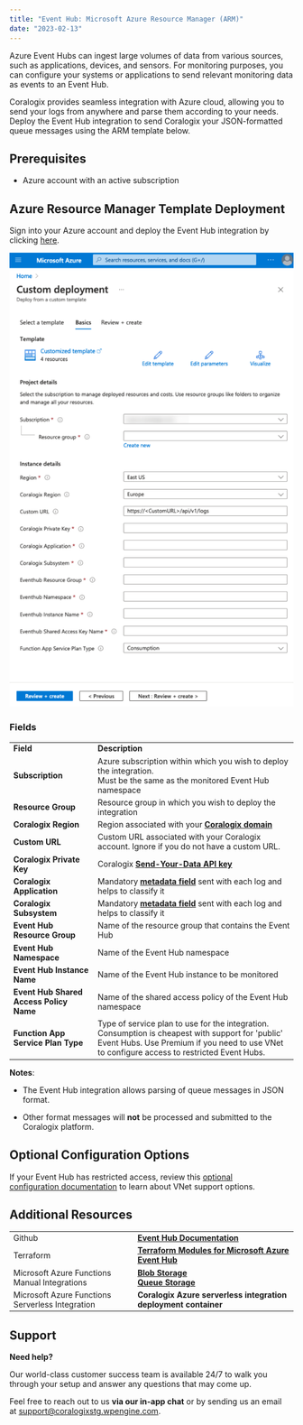 ```yaml
---
title: "Event Hub: Microsoft Azure Resource Manager (ARM)"
date: "2023-02-13"
---
```


Azure Event Hubs can ingest large volumes of data from various sources, such as applications, devices, and sensors. For monitoring purposes, you can configure your systems or applications to send relevant monitoring data as events to an Event Hub.

Coralogix provides seamless integration with Azure cloud, allowing you to send your logs from anywhere and parse them according to your needs. Deploy the Event Hub integration to send Coralogix your JSON-formatted queue messages using the ARM template below.

## [](https://github.com/coralogix/coralogix-azure-serverless/tree/master/EventHub#prerequisites)Prerequisites

- Azure account with an active subscription

## Azure Resource Manager Template Deployment

Sign into your Azure account and deploy the Event Hub integration by clicking [here](https://portal.azure.com/#create/Microsoft.Template/uri/https%3A%2F%2Fraw.githubusercontent.com%2Fcoralogix%2Fcoralogix-azure-serverless%2Fmaster%2FEventHub%2FARM%2FEventHub.json).

![](images/New-Event-Hub-641x1024.png)

### Fields

<table><tbody><tr><td><strong>Field</strong></td><td><strong>Description</strong></td></tr><tr><td><strong>Subscription</strong></td><td>Azure subscription within which you wish to deploy the integration.<br>Must be the same as the monitored Event Hub namespace</td></tr><tr><td><strong>Resource Group</strong></td><td>Resource group in which you wish to deploy the integration</td></tr><tr><td><strong>Coralogix Region</strong></td><td>Region associated with your <a href="https://coralogixstg.wpengine.com/docs/coralogix-domain/"><strong>Coralogix domain</strong></a></td></tr><tr><td><strong>Custom URL</strong></td><td>Custom URL associated with your Coralogix account. Ignore if you do not have a custom URL.</td></tr><tr><td><strong>Coralogix Private Key</strong></td><td>Coralogix&nbsp;<a href="https://coralogixstg.wpengine.com/docs/send-your-data-api-key/"><strong><span style="font-family: helvetica, arial, sans-serif;"></span></strong></a><strong><a href="https://coralogixstg.wpengine.com/docs/send-your-data-api-key/">Send-Your-Data API key</a></strong></td></tr><tr><td><strong>Coralogix Application</strong></td><td>Mandatory <strong><a href="https://coralogixstg.wpengine.com/docs/application-and-subsystem-names/">metadata field</a> </strong>sent with each log and helps to classify it</td></tr><tr><td><strong>Coralogix Subsystem</strong></td><td>Mandatory <a href="https://coralogixstg.wpengine.com/docs/application-and-subsystem-names/"><strong>metadata field</strong></a> sent with each log and helps to classify it</td></tr><tr><td><strong>Event Hub Resource Group</strong></td><td>Name of the resource group that contains the Event Hub</td></tr><tr><td><strong>Event Hub Namespace</strong></td><td>Name of the Event Hub namespace</td></tr><tr><td><strong>Event Hub Instance Name</strong></td><td>Name of the Event Hub instance to be monitored</td></tr><tr><td><strong>Event Hub Shared Access Policy Name</strong></td><td>Name of the shared access policy of the Event Hub namespace</td></tr><tr><td><strong>Function App Service Plan Type</strong></td><td>Type of service plan to use for the integration.<br>Consumption is cheapest with support for 'public' Event Hubs. Use Premium if you need to use VNet to configure access to restricted Event Hubs.</td></tr></tbody></table>

**Notes**:

- The Event Hub integration allows parsing of queue messages in JSON format.

- Other format messages will **not** be processed and submitted to the Coralogix platform.

## Optional Configuration Options

If your Event Hub has restricted access, review this [optional configuration documentation](https://coralogixstg.wpengine.com/docs/optional-configurations-microsoft-azure/) to learn about VNet support options.

## Additional Resources

<table><tbody><tr><td>Github</td><td><a href="https://github.com/coralogix/coralogix-azure-serverless/tree/master/EventHub"><strong>Event Hub Documentation</strong></a></td></tr><tr><td>Terraform</td><td><a href="https://coralogixstg.wpengine.com/docs/terraform-modules-for-azure-eventhub/"><strong>Terraform Modules for Microsoft Azure Event Hub</strong></a></td></tr><tr><td>Microsoft Azure Functions Manual Integrations</td><td><a href="https://coralogixstg.wpengine.com/docs/blobstorage-microsoft-azure-functions/"><strong>Blob Storage</strong></a><br><a href="https://coralogixstg.wpengine.com/docs/queue-storage-microsoft-azure-functions/"><strong>Queue Storage</strong></a></td></tr><tr><td>Microsoft Azure Functions Serverless Integration</td><td><strong>Coralogix Azure serverless integration deployment container</strong></td></tr></tbody></table>

## Support

**Need help?**

Our world-class customer success team is available 24/7 to walk you through your setup and answer any questions that may come up.

Feel free to reach out to us **via our in-app chat** or by sending us an email at [support@coralogixstg.wpengine.com](mailto:support@coralogixstg.wpengine.com).
